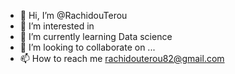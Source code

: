 - 👋 Hi, I’m @RachidouTerou
- 👀 I’m interested in 
- 🌱 I’m currently learning Data science 
- 💞️ I’m looking to collaborate on ...
- 📫 How to reach me rachidouterou82@gmail.com

<!---
RachidouTerou/RachidouTerou is a ✨ special ✨ repository because its `README.md` (this file) appears on your GitHub profile.
You can click the Preview link to take a look at your changes.
--->
